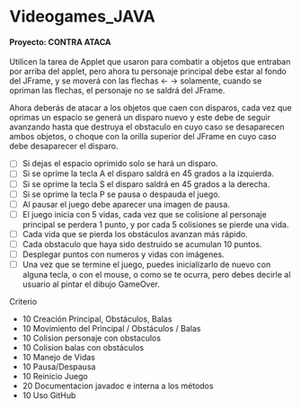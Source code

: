 # Videogames_JAVA   
#### Proyecto: CONTRA ATACA

Utilicen la tarea de Applet que usaron para combatir a objetos que entraban por arriba del applet, pero ahora tu personaje principal debe estar al fondo del JFrame, y se moverá con las flechas <-    ->   solamente, cuando se opriman las flechas, el personaje no se saldrá del JFrame.

Ahora deberás de atacar a los objetos que caen con disparos, cada vez que oprimas un espacio se generá un disparo nuevo y este debe de seguir avanzando hasta que destruya el obstaculo en cuyo caso se desaparecen ambos objetos, o choque con la orilla superior del JFrame en cuyo caso debe desaparecer el disparo.


- [ ] Si dejas el espacio oprimido solo se hará un disparo.
- [ ] Si se oprime la tecla A el disparo saldrá en 45 grados a la izquierda.
- [ ] Si se oprime la tecla S el disparo saldrá en 45 grados a la derecha.
- [ ] Si se oprime la tecla P se pausa o despauda el juego.
- [ ] Al pausar el juego debe aparecer una imagen de pausa.
- [ ] El juego inicia con 5 vidas, cada vez que se colisione al personaje principal se perdera 1 punto, y por cada 5 colisiones se pierde una vida.
- [ ] Cada vida que se pierda los obstáculos avanzan más rápido.
- [ ] Cada obstaculo que haya sido destruido se acumulan 10 puntos.
- [ ] Desplegar puntos con numeros y vidas con imágenes.
- [ ] Una vez que se termine el juego, puedes inicializarlo de nuevo con alguna tecla, o con el mouse, o como se te ocurra, pero debes decirle al usuario al pintar el dibujo GameOver.

Criterio
- 10 Creación Principal, Obstáculos, Balas
- 10 Movimiento del Principal / Obstáculos / Balas
- 10 Colision personaje con obstaculos
- 10 Colision balas con obstáculos
- 10 Manejo de Vidas
- 10 Pausa/Despausa
- 10 Reinicio Juego
- 20 Documentacion javadoc e interna a los métodos
- 10 Uso GitHub
